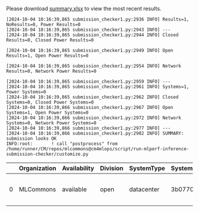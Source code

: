 Please download [summary.xlsx](summary.xlsx) to view the most recent results. 
 ```
[2024-10-04 10:16:39,865 submission_checker1.py:2936 INFO] Results=1, NoResults=0, Power Results=0
[2024-10-04 10:16:39,865 submission_checker1.py:2943 INFO] ---
[2024-10-04 10:16:39,865 submission_checker1.py:2944 INFO] Closed Results=0, Closed Power Results=0

[2024-10-04 10:16:39,865 submission_checker1.py:2949 INFO] Open Results=1, Open Power Results=0

[2024-10-04 10:16:39,865 submission_checker1.py:2954 INFO] Network Results=0, Network Power Results=0

[2024-10-04 10:16:39,865 submission_checker1.py:2959 INFO] ---
[2024-10-04 10:16:39,865 submission_checker1.py:2961 INFO] Systems=1, Power Systems=0
[2024-10-04 10:16:39,865 submission_checker1.py:2962 INFO] Closed Systems=0, Closed Power Systems=0
[2024-10-04 10:16:39,866 submission_checker1.py:2967 INFO] Open Systems=1, Open Power Systems=0
[2024-10-04 10:16:39,866 submission_checker1.py:2972 INFO] Network Systems=0, Network Power Systems=0
[2024-10-04 10:16:39,866 submission_checker1.py:2977 INFO] ---
[2024-10-04 10:16:39,866 submission_checker1.py:2982 INFO] SUMMARY: submission looks OK
INFO:root:       ! call "postprocess" from /home/runner/CM/repos/mlcommons@cm4mlops/script/run-mlperf-inference-submission-checker/customize.py

```

|    | Organization   | Availability   | Division   | SystemType   | SystemName   | Platform                                             | Model               | MlperfModel         | Scenario   |   Result | Accuracy                                                     |   number_of_nodes | host_processor_model_name   |   host_processors_per_node |   host_processor_core_count | accelerator_model_name   |   accelerators_per_node | Location                                                                                                | framework      | operating_system                                | notes                             |   compliance |   errors | version   |   inferred | has_power   | Units     | weight_data_types   |
|---:|:---------------|:---------------|:-----------|:-------------|:-------------|:-----------------------------------------------------|:--------------------|:--------------------|:-----------|---------:|:-------------------------------------------------------------|------------------:|:----------------------------|---------------------------:|----------------------------:|:-------------------------|------------------------:|:--------------------------------------------------------------------------------------------------------|:---------------|:------------------------------------------------|:----------------------------------|-------------:|---------:|:----------|-----------:|:------------|:----------|:--------------------|
|  0 | MLCommons      | available      | open       | datacenter   | 3b07702db56d | 3b07702db56d-reference-gpu-pytorch_v2.4.1-scc24-base | stable-diffusion-xl | stable-diffusion-xl | Offline    | 0.374837 | CLIP_SCORE: 15.18544016778469  FID_SCORE: 235.69504308101006 |                 1 | Intel(R) Xeon(R) w7-2495X   |                          1 |                          24 | NVIDIA GeForce RTX 4090  |                       1 | open/MLCommons/results/3b07702db56d-reference-gpu-pytorch_v2.4.1-scc24-base/stable-diffusion-xl/offline | pytorch v2.4.1 | Ubuntu 22.04 (linux-6.2.0-39-generic-glibc2.35) | Automated by MLCommons CM v2.3.9. |            1 |        0 | v4.1      |          0 | False       | Samples/s | fp32                |